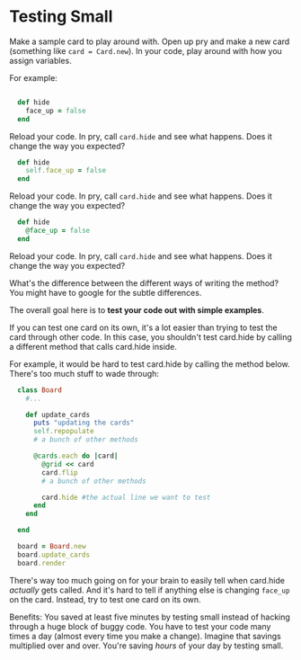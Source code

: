 # Testing Small

Make a sample card to play around with.  Open up pry and make a new card (something like `card = Card.new`).
In your code, play around with how you assign variables.

For example:
```ruby

  def hide
    face_up = false
  end

```

Reload your code.  In pry, call `card.hide` and see what happens.  Does it change the way you expected?

```ruby
  def hide
    self.face_up = false
  end
```

Reload your code.  In pry, call `card.hide` and see what happens.  Does it change the way you expected?

```ruby
  def hide
    @face_up = false
  end
```

Reload your code.  In pry, call `card.hide` and see what happens.  Does it change the way you expected?

What's the difference between the different ways of writing the method?  You might have to google for the subtle differences.

The overall goal here is to **test your code out with simple examples**.

If you can test one card on its own, it's a lot easier than trying to test the card through other code.  In this case, you shouldn't test card.hide by calling a different method that calls card.hide inside.

For example, it would be hard to test card.hide by calling the method below.  There's too much stuff to wade through:

```ruby
  class Board
    #...

    def update_cards
      puts "updating the cards"
      self.repopulate
      # a bunch of other methods

      @cards.each do |card|
        @grid << card
        card.flip
        # a bunch of other methods

        card.hide #the actual line we want to test
      end
    end

  end

  board = Board.new
  board.update_cards
  board.render
```

There's way too much going on for your brain to easily tell when card.hide *actually* gets called.  And it's hard to tell if anything else is changing `face_up` on the card.  Instead, try to test one card on its own.

Benefits: You saved at least five minutes by testing small instead of hacking through a huge block of buggy code.  You have to test your code many times a day (almost every time you make a change).  Imagine that savings multiplied over and over.  You're saving *hours* of your day by testing small.
